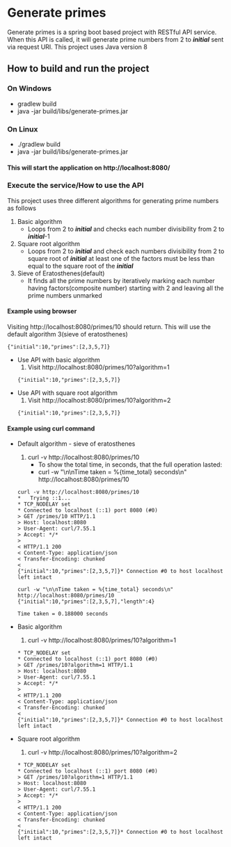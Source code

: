 # Generate primes
Generate primes is a spring boot based project with RESTful API service. When this API is called, it will generate prime numbers from 2 to ***initial*** sent via request URI.
This project uses Java version 8

## How to build and run the project
### On Windows
* gradlew build
* java -jar build/libs/generate-primes.jar
### On Linux
* ./gradlew build
* java -jar build/libs/generate-primes.jar
#### This will start the application on http://localhost:8080/

### Execute the service/How to use the API
This project uses three different algorithms for generating prime numbers as follows
1. Basic algorithm
    * Loops from 2 to ***initial*** and checks each number divisibility from 2 to ***initial***-1
2. Square root algorithm
    * Loops from 2 to ***initial*** and check each numbers divisibility from 2 to square root of ***initial*** at least one of the factors must be less than equal to the square root of the ***initial***
3. Sieve of Eratosthenes(default)
    * It finds all the prime numbers by iteratively marking each number having factors(composite number) starting with 2 and leaving all the prime numbers unmarked

#### Example using browser
Visiting http://localhost:8080/primes/10 should return. This will use the default algorithm 3(sieve of eratosthenes)
```
{"initial":10,"primes":[2,3,5,7]}
```
* Use API with basic algorithm 
  1. Visit http://localhost:8080/primes/10?algorithm=1
    ```
    {"initial":10,"primes":[2,3,5,7]}
    ```
* Use API with square root algorithm
    1. Visit http://localhost:8080/primes/10?algorithm=2
    ```
    {"initial":10,"primes":[2,3,5,7]}
    ```  


#### Example using curl command
* Default algorithm - sieve of eratosthenes
    1. curl -v http://localhost:8080/primes/10
        * To show the total time, in seconds, that the full operation lasted:
        * curl -w "\n\nTime taken = %{time_total} seconds\n" http://localhost:8080/primes/10
    ```
    curl -v http://localhost:8080/primes/10
    *   Trying ::1...
    * TCP_NODELAY set
    * Connected to localhost (::1) port 8080 (#0)
    > GET /primes/10 HTTP/1.1
    > Host: localhost:8080
    > User-Agent: curl/7.55.1
    > Accept: */*
    >
    < HTTP/1.1 200
    < Content-Type: application/json
    < Transfer-Encoding: chunked
    <
    {"initial":10,"primes":[2,3,5,7]}* Connection #0 to host localhost left intact
    ```
  
    ```
    curl -w "\n\nTime taken = %{time_total} seconds\n" http://localhost:8080/primes/10
    {"initial":10,"primes":[2,3,5,7],"length":4}

    Time taken = 0.188000 seconds
    ```
  
* Basic algorithm
    1. curl -v http://localhost:8080/primes/10?algorithm=1
    ```*   Trying ::1...
    * TCP_NODELAY set
    * Connected to localhost (::1) port 8080 (#0)
    > GET /primes/10?algorithm=1 HTTP/1.1
    > Host: localhost:8080
    > User-Agent: curl/7.55.1
    > Accept: */*
    >
    < HTTP/1.1 200
    < Content-Type: application/json
    < Transfer-Encoding: chunked
    <
    {"initial":10,"primes":[2,3,5,7]}* Connection #0 to host localhost left intact
    ```
* Square root algorithm
    1. curl -v http://localhost:8080/primes/10?algorithm=2
    ```*   Trying ::1...
    * TCP_NODELAY set
    * Connected to localhost (::1) port 8080 (#0)
    > GET /primes/10?algorithm=1 HTTP/1.1
    > Host: localhost:8080
    > User-Agent: curl/7.55.1
    > Accept: */*
    >
    < HTTP/1.1 200
    < Content-Type: application/json
    < Transfer-Encoding: chunked
    <
    {"initial":10,"primes":[2,3,5,7]}* Connection #0 to host localhost left intact
    ```  
